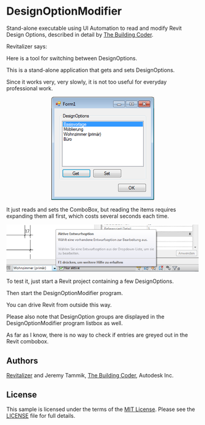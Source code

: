 # DesignOptionModifier
Stand-alone executable using UI Automation to read and modify Revit Design Options, described in detail by
[The Building Coder](http://thebuildingcoder.typepad.com).

Revitalizer says:

Here is a tool for switching between DesignOptions.

This is a stand-alone application that gets and sets DesignOptions.

Since it works very, very slowly, it is not too useful for everyday professional work.

<p align="center">
<img src="img/DesignOptionModifier_main_form.png"/>
</p>

It just reads and sets the ComboBox, but reading the items requires expanding them all first, which costs several seconds each time.

<p align="center">
<img src="img/DesignOptionModifier_revit.png"/>
</p>

To test it, just start a Revit project containing a few DesignOptions.

Then start the DesignOptionModifier program.

You can drive Revit from outside this way.

Please also note that DesignOption groups are displayed in the DesignOptionModifier program listbox as well.

As far as I know, there is no way to check if entries are greyed out in the Revit combobox.


## Authors

[Revitalizer](http://www.acadgraph.de) and Jeremy Tammik, [The Building Coder](http://thebuildingcoder.typepad.com), Autodesk Inc.


## License

This sample is licensed under the terms of the [MIT License](http://opensource.org/licenses/MIT). Please see the [LICENSE](LICENSE) file for full details.
